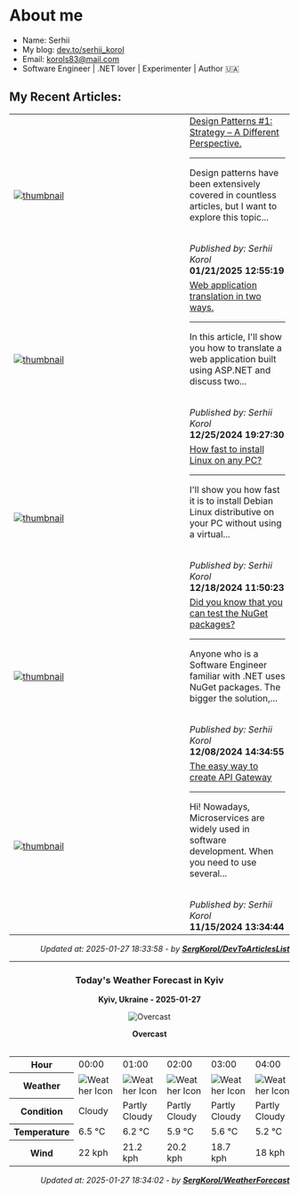 <h1>About me</h1>

- Name: Serhii
- My blog: [dev.to/serhii_korol](https://dev.to/serhii_korol_ab7776c50dba)
- Email: [korols83@mail.com](mailto:korols83@mail.com)
- Software Engineer | .NET lover | Experimenter | Author 🇺🇦

<h2>My Recent Articles:</h2>

<table>
        <tr>
<td width="300px"><a href="https://dev.to/serhii_korol_ab7776c50dba/design-patterns-1-strategy-a-different-perspective-1a98"><img src="https://media2.dev.to/dynamic/image/width=1000,height=420,fit=cover,gravity=auto,format=auto/https%3A%2F%2Fdev-to-uploads.s3.amazonaws.com%2Fuploads%2Farticles%2Fkigu1ffarq7vcvj7iypk.png" alt="thumbnail"></a></td>
<td><a href="https://dev.to/serhii_korol_ab7776c50dba/design-patterns-1-strategy-a-different-perspective-1a98">Design Patterns #1: Strategy – A Different Perspective.</a><hr><p>Design patterns have been extensively covered in countless articles, but I want to explore this topic...</p><br><i>Published by: Serhii Korol</i><br><b>01/21/2025 12:55:19</b></td>
</tr>
<tr>
<td width="300px"><a href="https://dev.to/serhii_korol_ab7776c50dba/web-application-translation-in-two-ways-3np0"><img src="https://media2.dev.to/dynamic/image/width=1000,height=420,fit=cover,gravity=auto,format=auto/https%3A%2F%2Fdev-to-uploads.s3.amazonaws.com%2Fuploads%2Farticles%2F07nc6zckl2u8en9a5iux.png" alt="thumbnail"></a></td>
<td><a href="https://dev.to/serhii_korol_ab7776c50dba/web-application-translation-in-two-ways-3np0">Web application translation in two ways.</a><hr><p>In this article, I'll show you how to translate a web application built using ASP.NET and discuss two...</p><br><i>Published by: Serhii Korol</i><br><b>12/25/2024 19:27:30</b></td>
</tr>
<tr>
<td width="300px"><a href="https://dev.to/serhii_korol_ab7776c50dba/how-fast-to-install-linux-on-any-pc-17nf"><img src="https://media2.dev.to/dynamic/image/width=1000,height=420,fit=cover,gravity=auto,format=auto/https%3A%2F%2Fdev-to-uploads.s3.amazonaws.com%2Fuploads%2Farticles%2F72mkuac1vc2uja0980k6.png" alt="thumbnail"></a></td>
<td><a href="https://dev.to/serhii_korol_ab7776c50dba/how-fast-to-install-linux-on-any-pc-17nf">How fast to install Linux on any PC?</a><hr><p>I'll show you how fast it is to install Debian Linux distributive on your PC without using a virtual...</p><br><i>Published by: Serhii Korol</i><br><b>12/18/2024 11:50:23</b></td>
</tr>
<tr>
<td width="300px"><a href="https://dev.to/serhii_korol_ab7776c50dba/did-you-know-that-you-can-test-the-nuget-packages-5d4p"><img src="https://media2.dev.to/dynamic/image/width=1000,height=420,fit=cover,gravity=auto,format=auto/https%3A%2F%2Fdev-to-uploads.s3.amazonaws.com%2Fuploads%2Farticles%2F32kicmbnhv9q7hk6b4av.png" alt="thumbnail"></a></td>
<td><a href="https://dev.to/serhii_korol_ab7776c50dba/did-you-know-that-you-can-test-the-nuget-packages-5d4p">Did you know that you can test the NuGet packages?</a><hr><p>Anyone who is a Software Engineer familiar with .NET uses NuGet packages. The bigger the solution,...</p><br><i>Published by: Serhii Korol</i><br><b>12/08/2024 14:34:55</b></td>
</tr>
<tr>
<td width="300px"><a href="https://dev.to/serhii_korol_ab7776c50dba/the-easy-way-to-create-api-gateway-36h9"><img src="https://media2.dev.to/dynamic/image/width=1000,height=420,fit=cover,gravity=auto,format=auto/https%3A%2F%2Fdev-to-uploads.s3.amazonaws.com%2Fuploads%2Farticles%2Fzsnn35fkzt12b4g5jx6f.jpg" alt="thumbnail"></a></td>
<td><a href="https://dev.to/serhii_korol_ab7776c50dba/the-easy-way-to-create-api-gateway-36h9">The easy way to create API Gateway</a><hr><p>Hi! Nowadays, Microservices are widely used in software development. When you need to use several...</p><br><i>Published by: Serhii Korol</i><br><b>11/15/2024 13:34:44</b></td>
</tr>

</table>

<div align="right">

<i>Updated at: 2025-01-27 18:33:58 - by <b>[SergKorol/DevToArticlesList](https://github.com/SergKorol/DevToArticlesList)</b></i>

</div>

<hr>
<div align="center">
<h3>Today's Weather Forecast in Kyiv</h3>

<b>Kyiv, Ukraine - 2025-01-27</b>

<img src="https://cdn.weatherapi.com/weather/64x64/night/122.png" alt="Overcast" />

<b>Overcast</b>
</div>

<table>
    <table>
<tr><th>Hour</th>
<td>00:00</td>
<td>01:00</td>
<td>02:00</td>
<td>03:00</td>
<td>04:00</td>
<td>05:00</td>
<td>06:00</td>
<td>07:00</td>
<td>08:00</td>
<td>09:00</td>
<td>10:00</td>
<td>11:00</td>
<td>12:00</td>
<td>13:00</td>
<td>14:00</td>
<td>15:00</td>
<td>16:00</td>
<td>17:00</td>
<td>18:00</td>
<td>19:00</td>
<td>20:00</td>
<td>21:00</td>
<td>22:00</td>
<td>23:00</td>
</tr>
<tr><th>Weather</th>
<td><img src="https://cdn.weatherapi.com/weather/64x64/night/119.png" alt="Weather Icon"></td>
<td><img src="https://cdn.weatherapi.com/weather/64x64/night/116.png" alt="Weather Icon"></td>
<td><img src="https://cdn.weatherapi.com/weather/64x64/night/116.png" alt="Weather Icon"></td>
<td><img src="https://cdn.weatherapi.com/weather/64x64/night/116.png" alt="Weather Icon"></td>
<td><img src="https://cdn.weatherapi.com/weather/64x64/night/116.png" alt="Weather Icon"></td>
<td><img src="https://cdn.weatherapi.com/weather/64x64/night/116.png" alt="Weather Icon"></td>
<td><img src="https://cdn.weatherapi.com/weather/64x64/night/116.png" alt="Weather Icon"></td>
<td><img src="https://cdn.weatherapi.com/weather/64x64/night/116.png" alt="Weather Icon"></td>
<td><img src="https://cdn.weatherapi.com/weather/64x64/day/116.png" alt="Weather Icon"></td>
<td><img src="https://cdn.weatherapi.com/weather/64x64/day/116.png" alt="Weather Icon"></td>
<td><img src="https://cdn.weatherapi.com/weather/64x64/day/113.png" alt="Weather Icon"></td>
<td><img src="https://cdn.weatherapi.com/weather/64x64/day/113.png" alt="Weather Icon"></td>
<td><img src="https://cdn.weatherapi.com/weather/64x64/day/113.png" alt="Weather Icon"></td>
<td><img src="https://cdn.weatherapi.com/weather/64x64/day/119.png" alt="Weather Icon"></td>
<td><img src="https://cdn.weatherapi.com/weather/64x64/day/122.png" alt="Weather Icon"></td>
<td><img src="https://cdn.weatherapi.com/weather/64x64/day/113.png" alt="Weather Icon"></td>
<td><img src="https://cdn.weatherapi.com/weather/64x64/day/113.png" alt="Weather Icon"></td>
<td><img src="https://cdn.weatherapi.com/weather/64x64/night/119.png" alt="Weather Icon"></td>
<td><img src="https://cdn.weatherapi.com/weather/64x64/night/119.png" alt="Weather Icon"></td>
<td><img src="https://cdn.weatherapi.com/weather/64x64/night/119.png" alt="Weather Icon"></td>
<td><img src="https://cdn.weatherapi.com/weather/64x64/night/122.png" alt="Weather Icon"></td>
<td><img src="https://cdn.weatherapi.com/weather/64x64/night/119.png" alt="Weather Icon"></td>
<td><img src="https://cdn.weatherapi.com/weather/64x64/night/116.png" alt="Weather Icon"></td>
<td><img src="https://cdn.weatherapi.com/weather/64x64/night/113.png" alt="Weather Icon"></td>
</tr>
<tr><th>Condition</th>
<td>Cloudy </td>
<td>Partly Cloudy </td>
<td>Partly Cloudy </td>
<td>Partly Cloudy </td>
<td>Partly Cloudy </td>
<td>Partly Cloudy </td>
<td>Partly Cloudy </td>
<td>Partly Cloudy </td>
<td>Partly Cloudy </td>
<td>Partly Cloudy </td>
<td>Sunny</td>
<td>Sunny</td>
<td>Sunny</td>
<td>Cloudy </td>
<td>Overcast </td>
<td>Sunny</td>
<td>Sunny</td>
<td>Cloudy </td>
<td>Cloudy </td>
<td>Cloudy </td>
<td>Overcast </td>
<td>Cloudy </td>
<td>Partly Cloudy </td>
<td>Clear </td>
</tr>
<tr><th>Temperature</th>
<td>6.5 °C</td>
<td>6.2 °C</td>
<td>5.9 °C</td>
<td>5.6 °C</td>
<td>5.2 °C</td>
<td>4.8 °C</td>
<td>4.6 °C</td>
<td>4.3 °C</td>
<td>4.2 °C</td>
<td>4.2 °C</td>
<td>4.8 °C</td>
<td>5.8 °C</td>
<td>6.8 °C</td>
<td>7.3 °C</td>
<td>7.3 °C</td>
<td>7.4 °C</td>
<td>6.9 °C</td>
<td>6.2 °C</td>
<td>6.1 °C</td>
<td>6.5 °C</td>
<td>6.8 °C</td>
<td>6.9 °C</td>
<td>6.9 °C</td>
<td>5.7 °C</td>
</tr>
<tr><th>Wind</th>
<td>22 kph</td>
<td>21.2 kph</td>
<td>20.2 kph</td>
<td>18.7 kph</td>
<td>18 kph</td>
<td>16.6 kph</td>
<td>14.8 kph</td>
<td>14.8 kph</td>
<td>14.8 kph</td>
<td>13.3 kph</td>
<td>13.3 kph</td>
<td>16.2 kph</td>
<td>15.1 kph</td>
<td>14.8 kph</td>
<td>15.1 kph</td>
<td>14.8 kph</td>
<td>18.4 kph</td>
<td>17.6 kph</td>
<td>16.6 kph</td>
<td>16.9 kph</td>
<td>17.3 kph</td>
<td>16.9 kph</td>
<td>14.8 kph</td>
<td>9.7 kph</td>
</tr>
</table>

</table>

<div align="right">

<i>Updated at: 2025-01-27 18:34:02 - by <b>[SergKorol/WeatherForecast](https://github.com/SergKorol/WeatherForecast)</b></i>

</div>

